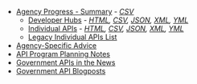 
* [Agency Progress - Summary](https://github.com/18F/API-All-the-X/blob/gh-pages/_data/agency_progress.csv) - *[CSV](https://raw.githubusercontent.com/18F/API-All-the-X/gh-pages/_data/agency_progress.csv)*
   * [Developer Hubs](http://18f.github.io/API-All-the-X/pages/developer_hubs) - *[HTML](http://18f.github.io/API-All-the-X/data/developer_hubs), [CSV](http://18f.github.io/API-All-the-X/data/developer_hubs.csv), [JSON](http://18f.github.io/API-All-the-X/data/developer_hubs.json), [XML](http://18f.github.io/API-All-the-X/data/developer_hubs.xml), [YML](https://raw.githubusercontent.com/18F/API-All-the-X/gh-pages/_data/developer_hubs.yml)*
   * [Individual APIs](http://18f.github.io/API-All-the-X/pages/individual_apis) - *[HTML](http://18f.github.io/API-All-the-X/data/individual_apis), [CSV](http://18f.github.io/API-All-the-X/data/individual_apis.csv), [JSON](http://18f.github.io/API-All-the-X/data/individual_apis.json), [XML](http://18f.github.io/API-All-the-X/data/individual_apis.xml), [YML](https://raw.githubusercontent.com/18F/API-All-the-X/gh-pages/_data/individual_apis.yml)*
   * [Legacy Individual APIs List](https://github.com/GSA/slash-developer-pages/blob/master/Loose_APIs.md)
* [Agency-Specific Advice](http://18f.github.io/API-All-the-X/pages/agency_advice)
* [API Program Planning Notes](https://github.com/18F/API-All-the-X/wiki/API-Program-Vision---Notes)
* [Government APIs in the News](http://18f.github.io/API-All-the-X/pages/gov_apis_in_the_news)
* [Government API Blogposts](http://18f.github.io/API-All-the-X/pages/government_api_blogposts)
